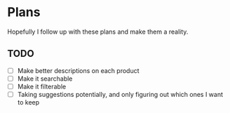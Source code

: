 # Plans

Hopefully I follow up with these plans and make them a reality.

## TODO

- [ ] Make better descriptions on each product
- [ ] Make it searchable
- [ ] Make it filterable
- [ ] Taking suggestions potentially, and only figuring out which ones I want to keep
